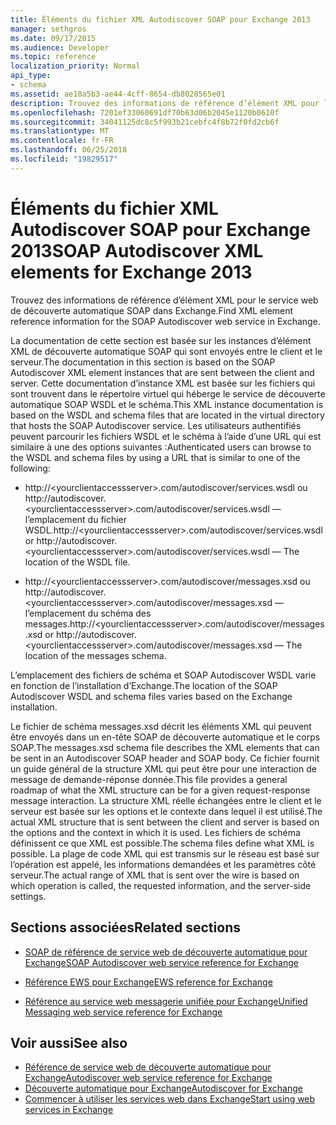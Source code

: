 ```yaml
---
title: Éléments du fichier XML Autodiscover SOAP pour Exchange 2013
manager: sethgros
ms.date: 09/17/2015
ms.audience: Developer
ms.topic: reference
localization_priority: Normal
api_type:
- schema
ms.assetid: ae18a5b3-ae44-4cff-8654-db8028565e01
description: Trouvez des informations de référence d’élément XML pour le service web de découverte automatique SOAP dans Exchange.
ms.openlocfilehash: 7201ef33060691df70b63d06b2045e1120b0610f
ms.sourcegitcommit: 34041125dc8c5f993b21cebfc4f8b72f0fd2cb6f
ms.translationtype: MT
ms.contentlocale: fr-FR
ms.lasthandoff: 06/25/2018
ms.locfileid: "19829517"
---
```

# <a name="soap-autodiscover-xml-elements-for-exchange-2013"></a><span data-ttu-id="e14c7-103">Éléments du fichier XML Autodiscover SOAP pour Exchange 2013</span><span class="sxs-lookup"><span data-stu-id="e14c7-103">SOAP Autodiscover XML elements for Exchange 2013</span></span>

<span data-ttu-id="e14c7-104">Trouvez des informations de référence d’élément XML pour le service web de découverte automatique SOAP dans Exchange.</span><span class="sxs-lookup"><span data-stu-id="e14c7-104">Find XML element reference information for the SOAP Autodiscover web service in Exchange.</span></span>
  
<span data-ttu-id="e14c7-105">La documentation de cette section est basée sur les instances d’élément XML de découverte automatique SOAP qui sont envoyés entre le client et le serveur.</span><span class="sxs-lookup"><span data-stu-id="e14c7-105">The documentation in this section is based on the SOAP Autodiscover XML element instances that are sent between the client and server.</span></span> <span data-ttu-id="e14c7-106">Cette documentation d’instance XML est basée sur les fichiers qui sont trouvent dans le répertoire virtuel qui héberge le service de découverte automatique SOAP WSDL et le schéma.</span><span class="sxs-lookup"><span data-stu-id="e14c7-106">This XML instance documentation is based on the WSDL and schema files that are located in the virtual directory that hosts the SOAP Autodiscover service.</span></span> <span data-ttu-id="e14c7-107">Les utilisateurs authentifiés peuvent parcourir les fichiers WSDL et le schéma à l’aide d’une URL qui est similaire à une des options suivantes :</span><span class="sxs-lookup"><span data-stu-id="e14c7-107">Authenticated users can browse to the WSDL and schema files by using a URL that is similar to one of the following:</span></span>
  
- <span data-ttu-id="e14c7-108">http://\<yourclientaccessserver\>.com/autodiscover/services.wsdl ou http://autodiscover.\<yourclientaccessserver\>.com/autodiscover/services.wsdl — l’emplacement du fichier WSDL.</span><span class="sxs-lookup"><span data-stu-id="e14c7-108">http://\<yourclientaccessserver\>.com/autodiscover/services.wsdl or http://autodiscover.\<yourclientaccessserver\>.com/autodiscover/services.wsdl — The location of the WSDL file.</span></span>
    
- <span data-ttu-id="e14c7-109">http://\<yourclientaccessserver\>.com/autodiscover/messages.xsd ou http://autodiscover.\<yourclientaccessserver\>.com/autodiscover/messages.xsd — l’emplacement du schéma des messages.</span><span class="sxs-lookup"><span data-stu-id="e14c7-109">http://\<yourclientaccessserver\>.com/autodiscover/messages.xsd or http://autodiscover.\<yourclientaccessserver\>.com/autodiscover/messages.xsd — The location of the messages schema.</span></span>
    
<span data-ttu-id="e14c7-110">L’emplacement des fichiers de schéma et SOAP Autodiscover WSDL varie en fonction de l’installation d’Exchange.</span><span class="sxs-lookup"><span data-stu-id="e14c7-110">The location of the SOAP Autodiscover WSDL and schema files varies based on the Exchange installation.</span></span>
  
<span data-ttu-id="e14c7-111">Le fichier de schéma messages.xsd décrit les éléments XML qui peuvent être envoyés dans un en-tête SOAP de découverte automatique et le corps SOAP.</span><span class="sxs-lookup"><span data-stu-id="e14c7-111">The messages.xsd schema file describes the XML elements that can be sent in an Autodiscover SOAP header and SOAP body.</span></span> <span data-ttu-id="e14c7-112">Ce fichier fournit un guide général de la structure XML qui peut être pour une interaction de message de demande-réponse donnée.</span><span class="sxs-lookup"><span data-stu-id="e14c7-112">This file provides a general roadmap of what the XML structure can be for a given request-response message interaction.</span></span> <span data-ttu-id="e14c7-113">La structure XML réelle échangées entre le client et le serveur est basée sur les options et le contexte dans lequel il est utilisé.</span><span class="sxs-lookup"><span data-stu-id="e14c7-113">The actual XML structure that is sent between the client and server is based on the options and the context in which it is used.</span></span> <span data-ttu-id="e14c7-114">Les fichiers de schéma définissent ce que XML est possible.</span><span class="sxs-lookup"><span data-stu-id="e14c7-114">The schema files define what XML is possible.</span></span> <span data-ttu-id="e14c7-115">La plage de code XML qui est transmis sur le réseau est basé sur l’opération est appelé, les informations demandées et les paramètres côté serveur.</span><span class="sxs-lookup"><span data-stu-id="e14c7-115">The actual range of XML that is sent over the wire is based on which operation is called, the requested information, and the server-side settings.</span></span> 
  
## <a name="related-sections"></a><span data-ttu-id="e14c7-116">Sections associées</span><span class="sxs-lookup"><span data-stu-id="e14c7-116">Related sections</span></span>
<span data-ttu-id="e14c7-117"><a name="bk_RelatedSections"> </a></span><span class="sxs-lookup"><span data-stu-id="e14c7-117"></span></span>

- [<span data-ttu-id="e14c7-118">SOAP de référence de service web de découverte automatique pour Exchange</span><span class="sxs-lookup"><span data-stu-id="e14c7-118">SOAP Autodiscover web service reference for Exchange</span></span>](soap-autodiscover-web-service-reference-for-exchange.md)
    
- [<span data-ttu-id="e14c7-119">Référence EWS pour Exchange</span><span class="sxs-lookup"><span data-stu-id="e14c7-119">EWS reference for Exchange</span></span>](ews-reference-for-exchange.md)
    
- [<span data-ttu-id="e14c7-120">Référence au service web messagerie unifiée pour Exchange</span><span class="sxs-lookup"><span data-stu-id="e14c7-120">Unified Messaging web service reference for Exchange</span></span>](unified-messaging-web-service-reference-for-exchange.md)
    
## <a name="see-also"></a><span data-ttu-id="e14c7-121">Voir aussi</span><span class="sxs-lookup"><span data-stu-id="e14c7-121">See also</span></span>

- [<span data-ttu-id="e14c7-122">Référence de service web de découverte automatique pour Exchange</span><span class="sxs-lookup"><span data-stu-id="e14c7-122">Autodiscover web service reference for Exchange</span></span>](autodiscover-web-service-reference-for-exchange.md)
- [<span data-ttu-id="e14c7-123">Découverte automatique pour Exchange</span><span class="sxs-lookup"><span data-stu-id="e14c7-123">Autodiscover for Exchange</span></span>](../exchange-web-services/autodiscover-for-exchange.md)
- [<span data-ttu-id="e14c7-124">Commencer à utiliser les services web dans Exchange</span><span class="sxs-lookup"><span data-stu-id="e14c7-124">Start using web services in Exchange</span></span>](../exchange-web-services/start-using-web-services-in-exchange.md)
    

